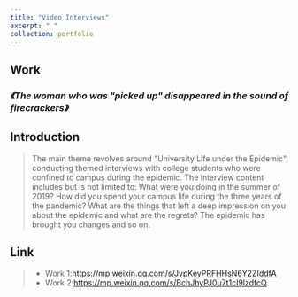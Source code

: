 ```yaml
---
title: "Video Interviews"
excerpt: " "
collection: portfolio
---
```


## Work
### *《The woman who was "picked up" disappeared in the sound of firecrackers》*

## Introduction
> The main theme revolves around "University Life under the Epidemic", conducting themed interviews with college students who were confined to campus during the epidemic. The interview content includes but is not limited to: What were you doing in the summer of 2019? How did you spend your campus life during the three years of the pandemic? What are the things that left a deep impression on you about the epidemic and what are the regrets? The epidemic has brought you changes and so on.

## Link
> * Work 1:https://mp.weixin.qq.com/s/JvpKeyPRFHHsN6Y2ZIddfA
> * Work 2:https://mp.weixin.qq.com/s/BchJhyPJ0u7t1cI9lzdfcQ
